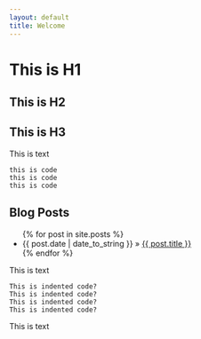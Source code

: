 ```yaml
---
layout: default
title: Welcome
---
```


# This is H1

## This is H2

## This is H3

This is text

```
this is code
this is code
this is code
```

## Blog Posts

<ul class="posts">
    {% for post in site.posts %}
      <li><span>{{ post.date | date_to_string }}</span> &raquo; <a href="{{ post.url }}">{{ post.title }}</a></li>
    {% endfor %}
</ul>

This is text

    This is indented code?
    This is indented code?
    This is indented code?
    This is indented code?

This is text
